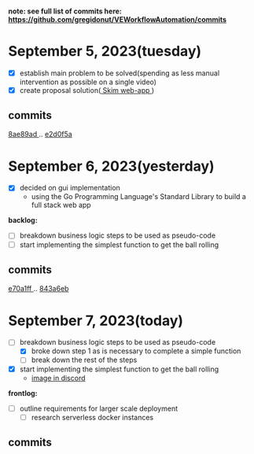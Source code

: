 #### note: see full list of commits here: https://github.com/gregidonut/VEWorkflowAutomation/commits

# September 5, 2023(tuesday)

- [x] establish main problem to be solved(spending as less manual intervention as possible
  on a single video)
- [x] create proposal solution([ Skim web-app ](https://github.com/gregidonut/VEWorkflowAutomation/tree/main/skim))

## commits

[ 8ae89ad ](https://github.com/gregidonut/VEWorkflowAutomation/commit/8ae89adaa7e25313a377a1849162f8d4c6e6d1c5)..
[ e2d0f5a ](https://github.com/gregidonut/VEWorkflowAutomation/commit/e2d0f5a0db30b00f39635a08c5d4792071f00bfc)

# September 6, 2023(yesterday)

- [x] decided on gui implementation
    - using the Go Programming Language's Standard Library to build a full stack web app

**backlog:**

- [ ] breakdown business logic steps to be used as pseudo-code
- [ ] start implementing the simplest function to get the ball rolling

## commits

[ e70a1ff ](https://github.com/gregidonut/VEWorkflowAutomation/commit/e70a1ff48ab58da682c0659d87f99c513272470b)..
[ 843a6eb ](https://github.com/gregidonut/VEWorkflowAutomation/commit/843a6ebcb10e642fcebedb347d9f4b8c158af337)

# September 7, 2023(today)

- [ ] breakdown business logic steps to be used as pseudo-code
  - [x] broke down step 1 as is necessary to complete a simple function
  - [ ] break down the rest of the steps
- [x] start implementing the simplest function to get the ball rolling
  - [image in discord](https://cdn.discordapp.com/attachments/1148476116097581118/1149312773877141515/Screenshot_2023-09-07_19-50-10.png)

**frontlog:**

- [ ] outline requirements for larger scale deployment
    - [ ] research serverless docker instances

## commits

